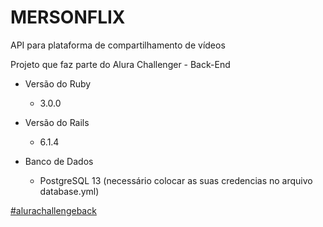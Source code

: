 # MERSONFLIX

API para plataforma de compartilhamento de vídeos

Projeto que faz parte do Alura Challenger - Back-End

* Versão do Ruby
	* 3.0.0

* Versão do Rails
	* 6.1.4

* Banco de Dados
	* PostgreSQL 13 (necessário colocar as suas credencias no arquivo database.yml)

[#alurachallengeback](https://www.alura.com.br/challenges/back-end)
